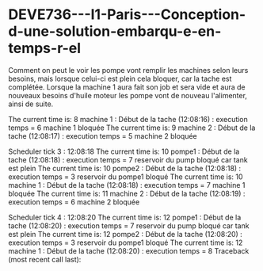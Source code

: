 # DEVE736---I1-Paris---Conception-d-une-solution-embarqu-e-en-temps-r-el

Comment on peut le voir les pompe vont remplir les machines selon leurs besoins, mais lorsque celui-ci est plein cela bloquer, car la tache est complétée. Lorsque la machine 1 aura fait son job et sera vide et aura de nouveaux besoins d'huile moteur les pompe vont de nouveau l'alimenter, ainsi de suite.

The current time is: 8
machine 1 : Début de la tache  (12:08:16) : execution temps = 6
machine 1 bloquée
The current time is: 9
machine 2 : Début de la tache  (12:08:17) : execution temps = 5
machine 2 bloquée

Scheduler tick 3 : 12:08:18
The current time is: 10
pompe1 : Début de la tache  (12:08:18) : execution temps = 7
reservoir du pump bloqué car tank est plein
The current time is: 10
pompe2 : Début de la tache  (12:08:18) : execution temps = 3
 reservoir du pompe1 bloqué
The current time is: 10
machine 1 : Début de la tache  (12:08:18) : execution temps = 7
machine 1 bloquée
The current time is: 11
machine 2 : Début de la tache  (12:08:19) : execution temps = 6
machine 2 bloquée

Scheduler tick 4 : 12:08:20
The current time is: 12
pompe1 : Début de la tache  (12:08:20) : execution temps = 7
reservoir du pump bloqué car tank est plein
The current time is: 12
pompe2 : Début de la tache  (12:08:20) : execution temps = 3
 reservoir du pompe1 bloqué
The current time is: 12
machine 1 : Début de la tache  (12:08:20) : execution temps = 8
Traceback (most recent call last):
